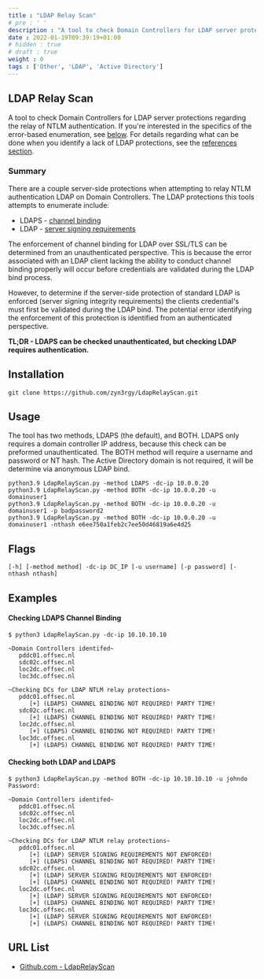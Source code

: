 ```yaml
---
title : "LDAP Relay Scan"
# pre : ' '
description : "A tool to check Domain Controllers for LDAP server protections regarding the relay of NTLM authentication."
date : 2022-01-19T09:39:19+01:00
# hidden : true
# draft : true
weight : 0
tags : ['Other', 'LDAP', 'Active Directory']
---
```


## LDAP Relay Scan

A tool to check Domain Controllers for LDAP server protections regarding the relay of NTLM authentication. If you're interested in the specifics of the error-based enumeration, see [below](https://github.com/zyn3rgy/LdapRelayScan#error-based-enumeration-specifics). For details regarding what can be done when you identify a lack of LDAP protections, see the [references section](https://github.com/zyn3rgy/LdapRelayScan#references).

### Summary

There are a couple server-side protections when attempting to relay NTLM authentication LDAP on Domain Controllers. The LDAP protections this tools attempts to enumerate include:

* LDAPS - [channel binding](https://support.microsoft.com/en-us/topic/use-the-ldapenforcechannelbinding-registry-entry-to-make-ldap-authentication-over-ssl-tls-more-secure-e9ecfa27-5e57-8519-6ba3-d2c06b21812e)
* LDAP - [server signing requirements](https://docs.microsoft.com/en-us/windows/security/threat-protection/security-policy-settings/domain-controller-ldap-server-signing-requirements)

The enforcement of channel binding for LDAP over SSL/TLS can be determined from an unauthenticated perspective. This is because the error associated with an LDAP client lacking the ability to conduct channel binding properly will occur before credentials are validated during the LDAP bind process.

However, to determine if the server-side protection of standard LDAP is enforced (server signing integrity requirements) the clients credential's must first be validated during the LDAP bind. The potential error identifying the enforcement of this protection is identified from an authenticated perspective.

**TL;DR - LDAPS can be checked unauthenticated, but checking LDAP requires authentication.**

## Installation

```plain
git clone https://github.com/zyn3rgy/LdapRelayScan.git
```

## Usage

The tool has two methods, LDAPS (the default), and BOTH. LDAPS only requires a domain controller IP address, because this check can be preformed unauthenticated. The BOTH method will require a username and password or NT hash. The Active Directory domain is not required, it will be determine via anonymous LDAP bind.

```plain
python3.9 LdapRelayScan.py -method LDAPS -dc-ip 10.0.0.20
python3.9 LdapRelayScan.py -method BOTH -dc-ip 10.0.0.20 -u domainuser1 
python3.9 LdapRelayScan.py -method BOTH -dc-ip 10.0.0.20 -u domainuser1 -p badpassword2
python3.9 LdapRelayScan.py -method BOTH -dc-ip 10.0.0.20 -u domainuser1 -nthash e6ee750a1feb2c7ee50d46819a6e4d25
```

## Flags

```plain
[-h] [-method method] -dc-ip DC_IP [-u username] [-p password] [-nthash nthash]
```

## Examples

#### Checking LDAPS Channel Binding

```plain
$ python3 LdapRelayScan.py -dc-ip 10.10.10.10

~Domain Controllers identifed~
   pddc01.offsec.nl
   sdc02c.offsec.nl
   loc2dc.offsec.nl
   loc3dc.offsec.nl

~Checking DCs for LDAP NTLM relay protections~
   pddc01.offsec.nl
      [+] (LDAPS) CHANNEL BINDING NOT REQUIRED! PARTY TIME!
   sdc02c.offsec.nl
      [+] (LDAPS) CHANNEL BINDING NOT REQUIRED! PARTY TIME!
   loc2dc.offsec.nl
      [+] (LDAPS) CHANNEL BINDING NOT REQUIRED! PARTY TIME!
   loc3dc.offsec.nl
      [+] (LDAPS) CHANNEL BINDING NOT REQUIRED! PARTY TIME!
```

#### Checking both LDAP and LDAPS

```plain
$ python3 LdapRelayScan.py -method BOTH -dc-ip 10.10.10.10 -u johndo
Password:

~Domain Controllers identifed~
   pddc01.offsec.nl
   sdc02c.offsec.nl
   loc2dc.offsec.nl
   loc3dc.offsec.nl

~Checking DCs for LDAP NTLM relay protections~
   pddc01.offsec.nl
      [+] (LDAP) SERVER SIGNING REQUIREMENTS NOT ENFORCED! 
      [+] (LDAPS) CHANNEL BINDING NOT REQUIRED! PARTY TIME!
   sdc02c.offsec.nl
      [+] (LDAP) SERVER SIGNING REQUIREMENTS NOT ENFORCED! 
      [+] (LDAPS) CHANNEL BINDING NOT REQUIRED! PARTY TIME!
   loc2dc.offsec.nl
      [+] (LDAP) SERVER SIGNING REQUIREMENTS NOT ENFORCED! 
      [+] (LDAPS) CHANNEL BINDING NOT REQUIRED! PARTY TIME!
   loc3dc.offsec.nl
      [+] (LDAP) SERVER SIGNING REQUIREMENTS NOT ENFORCED! 
      [+] (LDAPS) CHANNEL BINDING NOT REQUIRED! PARTY TIME!
```

## URL List

* [Github.com - LdapRelayScan](https://github.com/zyn3rgy/LdapRelayScan)
